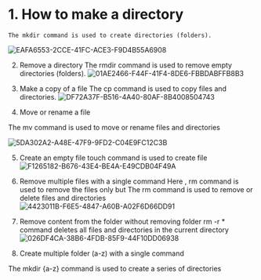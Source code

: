 # 1.	How to make a directory
~~~
The mkdir command is used to create directories (folders).
 ~~~
![EAFA6553-2CCE-41FC-ACE3-F9D4B55A6908](https://github.com/simranpopli05/basic-linux/assets/153719945/e26374af-9ae6-4423-8e64-4240f6f3e301)


2.	Remove a directory
The rmdir command is used to remove empty directories (folders).
 ![01AE2466-F44F-41F4-8DE6-FBBDABFFB8B3](https://github.com/simranpopli05/basic-linux/assets/153719945/469e9296-8480-4aa3-bb09-4ad694f977eb)


3.	Make a copy of a file
The cp command is used to copy files and directories.
![DF72A37F-B516-4A40-80AF-8B4008504743](https://github.com/simranpopli05/basic-linux/assets/153719945/d85a6152-d6dc-4fb1-97eb-a6eaf48b53ed)

 
4.	Move or rename a file

The mv command is used to move or rename files and directories

![5DA302A2-A48E-47F9-9FD2-C04E9FC12C3B](https://github.com/simranpopli05/basic-linux/assets/153719945/d165ce74-1f91-43b1-8506-7d83fb9533d7)

5.	Create an empty file touch command is used to create file
![F1265182-B676-43E4-BE4A-E49CDB04F49A](https://github.com/simranpopli05/basic-linux/assets/153719945/c8f79577-cab1-41e4-a200-25cfcf6248c4)

 


6.	Remove multiple files with a single command
Here , rm  command is used to remove the files only  but The rm command  is used to remove or delete files and directories
![4423011B-F6E5-4847-A60B-A02F6D66DD91](https://github.com/simranpopli05/basic-linux/assets/153719945/c7839d84-48b7-4761-ab4d-99ed29a43c53)

 

8.	Remove content from the folder without removing folder
rm -r * command deletes all files and directories in the current directory
![026DF4CA-38B6-4FDB-85F9-44F10DD06938](https://github.com/simranpopli05/basic-linux/assets/153719945/09536a4f-925e-4a84-8880-057f794494c8)


 

10.	Create multiple folder (a-z) with a single command
          
The mkdir {a-z} command is used to create a series of directories 
 

 




